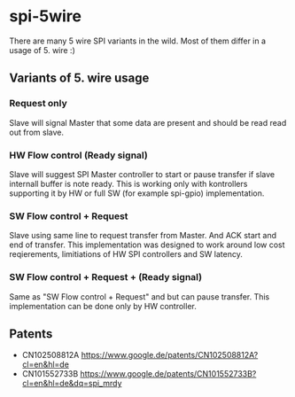 # spi-5wire
There are many 5 wire SPI variants in the wild. Most of them differ in a usage of 5. wire :)

## Variants of 5. wire usage
### Request only
Slave will signal Master that some data are present and should be read read out from slave.

### HW Flow control (Ready signal)
Slave will suggest SPI Master controller to start or pause transfer if slave internall buffer is note ready.
This is working only with kontrollers supporting it by HW or full SW (for example spi-gpio) implementation.

### SW Flow control + Request
Slave using same line to request transfer from Master. And ACK start and end of transfer.
This implementation was designed to work around low cost reqierements, limitiations of HW SPI controllers and SW latency.

### SW Flow control + Request + (Ready signal)
Same as "SW Flow control + Request" and but can pause transfer. This implementation can be done only by HW controller.

## Patents
* CN102508812A https://www.google.de/patents/CN102508812A?cl=en&hl=de
* CN101552733B https://www.google.de/patents/CN101552733B?cl=en&hl=de&dq=spi_mrdy
